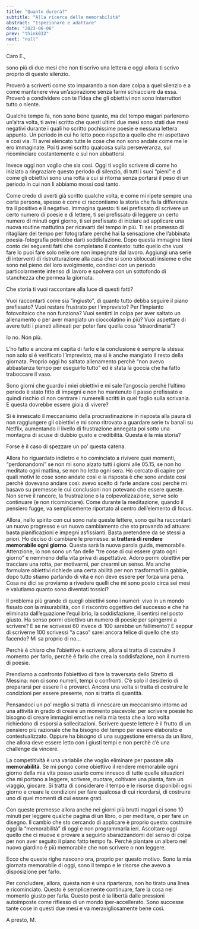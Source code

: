 ```yaml
---
title: "Quanto durerà?"
subtitle: "Alla ricerca della memorabilità"
abstract: "Ispezionare e adattare"
date: "2023-06-06"
prev: "think032"
next: "null"
---
```


Caro E.,

sono più di due mesi che non ti scrivo una lettera e oggi allora ti scrivo proprio di questo silenzio.

Proverò a scriverti come sto imparando a non dare colpa a quel silenzio e a come mantenere viva un’aspirazione senza farmi schiacciare da essa. Proverò a condividere con te l’idea che gli obiettivi non sono interruttori tutto o niente.

Qualche tempo fa, non sono bene quanto, ma del tempo magari parleremo un’altra volta, ti avrei scritto che questi ultimi due mesi sono stati due mesi negativi durante i quali ho scritto pochissime poesie e nessuna lettera appunto. Un periodo in cui ho letto poco rispetto a quello che mi aspettavo e così via. Ti avrei elencato tutte le cose che non sono andate come me le ero immaginate. Poi ti avrei scritto qualcosa sulla perseveranza, sul ricominciare costantemente e sul non abbattersi.

Invece oggi non voglio che sia così. Oggi ti voglio scrivere di come ho iniziato a ringraziare questo periodo di silenzio, di tutti i suoi “pieni” e di come gli obiettivi sono una rotta a cui si ritorna senza portarsi il peso di un periodo in cui non li abbiamo mossi così tanto.

Come credo di averti già scritto qualche volta, e come mi ripete sempre una certa persona, spesso è come ci raccontiamo la storia che fa la differenza tra il positivo e il negativo. Immagina questo: ti sei prefissato di scrivere un certo numero di poesie e di lettere, ti sei prefissato di leggere un certo numero di minuti ogni giorno, ti sei prefissato di iniziare ad applicare una nuova routine mattutina per ricavarti del tempo in più. Ti sei promesso di ritagliare del tempo per fotografare perché hai la sensazione che l’abbinata poesia-fotografia potrebbe darti soddisfazione. Dopo questa immagine tieni conto dei seguenti fatti che completano il contesto: tutto quello che vuoi fare lo puoi fare solo nelle ore non impegnate dal lavoro. Aggiungi una serie di interventi di ristrutturazione alla casa che si sono sbloccati insieme e che sono nel pieno del loro svolgimento, condisci con un periodo particolarmente intenso di lavoro e spolvera con un sottofondo di stanchezza che permea la giornata.

Che storia ti vuoi raccontare alla luce di questi fatti?

Vuoi raccontarti come sia “ingiusto”, di quanto tutto debba seguire il piano prefissato? Vuoi restare frustrato per l’imprevisto? Per l’impianto fotovoltaico che non funziona? Vuoi sentirti in colpa per aver saltato un allenamento o per aver mangiato un cioccolatino in più? Vuoi aspettare di avere tutti i pianeti allineati per poter fare quella cosa “straordinaria”?

Io no. Non più.

L’ho fatto e ancora mi capita di farlo e la conclusione è sempre la stessa: non solo si è verificato l’imprevisto, ma si è anche mangiato il resto della giornata. Proprio oggi ho saltato allenamento perchè “non avevo abbastanza tempo per eseguirlo tutto” ed è stata la goccia che ha fatto traboccare il vaso. 

Sono giorni che guardo i miei obiettivi e mi sale l’angoscia perchè l’ultimo periodo è stato fitto di impegni e non ho mantenuto il passo prefissato e quindi rischio di non centrare i numerelli scritti in quel foglio sulla scrivania. E questa dovrebbe essere gioia di vivere?

Si è innescato il meccanismo della procrastinazione in risposta alla paura di non raggiungere gli obiettivi e mi sono ritrovato a guardare serie tv banali su Netflix, aumentando il livello di frustrazione annegata poi sotto una montagna di scuse di dubbio gusto e credibilità. Questa è la mia storia?

Forse è il caso di spezzare un po’ questa catena.

Allora ho riguardato indietro e ho cominciato a rivivere quei momenti, “perdonandomi” se non mi sono alzato tutti i giorni alle 05.15, se non ho meditato ogni mattina, se non ho letto ogni sera. Ho cercato di capire per quali motivi le cose sono andate così e la risposta è che sono andate così perchè dovevano andare così: avevo scelto di farle andare così perchè mi basavo su premesse le cui conclusioni non potevano che essere queste. Non serve il rancore, la frustrazione o la colpevolizzazione, serve solo continuare (e non ricominciare). Come durante la meditazione, quando il pensiero fugge, va semplicemente riportato al centro dell’elemento di focus.

Allora, nello spirito con cui sono nate queste lettere, sono qui ha raccontarti un nuovo progresso e un nuovo cambiamento che sto provando ad attuare: basta pianificazioni e impegni asfissianti. Basta pretendere da se stessi a priori. Ho deciso di cambiare le premesse: **si tratterà di rendere memorabile ogni giorno**. Questa sarà la nuova parola guida, memorabile. Attenzione, io non sono un fan delle “tre cose di cui essere grato ogni giorno” e nemmeno della vita priva di aspettative. Adoro pormi obiettivi per tracciare una rotta, per motivarmi, per crearmi un senso. Ma anche formulare obiettivi richiede una certa abilità per non trasformarli in gabbie, dopo tutto stiamo parlando di vita e non deve essere per forza una pena. Cosa ne dici se proviamo a rivedere quelli che mi sono posto circa sei mesi e valutiamo quanto sono diventati tossici?

Il problema più grande di quegli obiettivi sono i numeri: vivo in un mondo fissato con la misurabilità, con il riscontro oggettivo del successo e che ha eliminato dall’equazione l’equilibrio, la soddisfazione, il sentirsi nel posto giusto. Ha senso pormi obiettivo un numero di poesie per spingermi a scrivere? E se ne scrivessi 60 invece di 100 sarebbe un fallimento? E seppur di scriverne 100 scrivessi “a caso” sarei ancora felice di quello che sto facendo? Mi sa proprio di no…

Perchè è chiaro che l’obiettivo è scrivere, allora si tratta di costruire il momento per farlo, perchè è farlo che crea la soddisfazione, non il numero di poesie.

Prendiamo a confronto l’obiettivo di fare la traversata dello Stretto di Messina: non ci sono numeri, tempi o confronti. C’è solo il desiderio di prepararsi per essere lì e provarci. Ancora una volta si tratta di costruire le condizioni per essere presente, non si tratta di quantità.

Pensandoci un po’ meglio si tratta di innescare un meccanismo intorno ad una attività in grado di creare un momento piacevole: per scrivere poesie ho bisogno di creare immagini emotive nella mia testa che a loro volta richiedono di esporsi a sollecitazioni. Scrivere queste lettere è il frutto di un pensiero più razionale che ha bisogno del tempo per essere elaborato e contestualizzato. Oppure ha bisogno di una suggestione emersa da un libro, che allora deve essere letto con i giusti tempi e non perchè c’è una challenge da vincere.

La competitività è una variabile che voglio eliminare per passare alla **memorabilità**. Se mi pongo come obiettivo il rendere memorabile ogni giorno della mia vita posso usarlo come innesco di tutte quelle situazioni che mi portano a leggere, scrivere, nuotare, coltivare una pianta, fare un viaggio, giocare. Si tratta di considerare il tempo e le risorse disponibili ogni giorno e creare le condizioni per fare qualcosa di cui ricordarsi, di costruire uno di quei momenti di cui essere grati.

Con queste premesse allora anche nei giorni più brutti magari ci sono 10 minuti per leggere qualche pagina di un libro, o per meditare, o per fare un disegno. Il cambio che sto cercando di applicare è proprio questo: costruire oggi la “memorabilità” di oggi e non programmarla ieri. Ascoltare oggi quello che ci muove e provare a seguirlo sbarazzandomi del senso di colpa per non aver seguito il piano fatto tempo fa. Perchè piantare un albero nel nuovo giardino è più memorabile che non scrivere o non leggere.

Ecco che queste righe nascono ora, proprio per questo motivo. Sono la mia giornata memorabile di oggi, sono il tempo e le risorse che avevo a disposizione per farlo.

Per concludere, allora, questa non è una ripartenza, non ho tirato una linea e ricominciato. Questo è semplicemente continuare, fare la cosa nel momento giusto per farla. Questo post è la libertà dalle pressioni autoimposte come riflesso di un mondo iper-accellerato. Sono successe tante cose in questi due mesi e va meravigliosamente bene così.

A presto,
M.